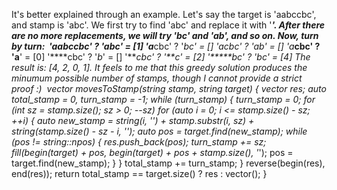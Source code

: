 It's better explained through an example. Let's say the target is 'aabccbc', and stamp is 'abc'. We first try to find 'abc' and replace it with '***'. After there are no more replacements, we will try '*bc' and 'ab*', and so on. Now, turn by turn:
​
'aabccbc' ? 'abc' = [1]
'a***cbc' ? '*bc' = []
'a***cbc' ? 'ab*' = []
'a***cbc' ? 'a**' = [0]
'****cbc' ? '*b*' = []
'****cbc' ? '**c' = [2]
'*****bc' ? '*bc' = [4]
The result is: [4, 2, 0, 1]. It feels to me that this greedy solution produces the minumum possible number of stamps, though I cannot provide a strict proof :)
​
vector<int> movesToStamp(string stamp, string target) {
vector<int> res;
auto total_stamp = 0, turn_stamp = -1;
while (turn_stamp) {
turn_stamp = 0;
for (int sz = stamp.size(); sz > 0; --sz)
for (auto i = 0; i <= stamp.size() - sz; ++i) {
auto new_stamp = string(i, '*') + stamp.substr(i, sz) + string(stamp.size() - sz - i, '*');
auto pos = target.find(new_stamp);
while (pos != string::npos) {
res.push_back(pos);
turn_stamp += sz;
fill(begin(target) + pos, begin(target) + pos + stamp.size(), '*');
pos = target.find(new_stamp);
}
}
total_stamp += turn_stamp;
}
reverse(begin(res), end(res));
return total_stamp == target.size() ? res : vector<int>();
}